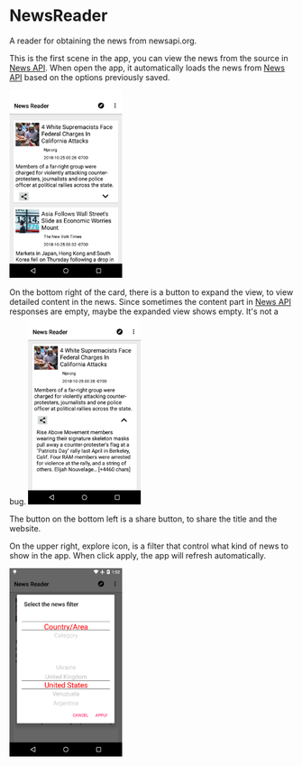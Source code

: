 # NewsReader
A reader for obtaining the news from newsapi.org.

This is the first scene in the app, you can view the news from the source in [News API](https://newsapi.org/sources).
When open the app, it automatically loads the news from [News API](https://newsapi.org/sources) based on the options previously saved.

<img src="/pictures/device-2018-10-25-015038.png" width=200 alt="first scene">

On the bottom right of the card, there is a button to expand the view, to view detailed content in the news. 
Since sometimes the content part in [News API](https://newsapi.org/sources) responses are empty, maybe the expanded view shows empty.
It's not a bug.
<img src="/pictures/device-2018-10-25-015151.png" width=200 alt="expanded">

The button on the bottom left is a share button, to share the title and the website.

On the upper right, explore icon, is a filter that control what kind of news to show in the app. When click apply, the app will refresh automatically.

<img src="/pictures/device-2018-10-25-015206.png" width=200 alt="filter">

